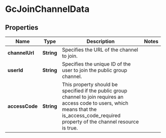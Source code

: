 

# GcJoinChannelData


## Properties

| Name | Type | Description | Notes |
|------------ | ------------- | ------------- | -------------|
|**channelUrl** | **String** | Specifies the URL of the channel to join. |  |
|**userId** | **String** | Specifies the unique ID of the user to join the public group channel. |  |
|**accessCode** | **String** | This property should be specified if the public group channel to join requires an access code to users, which means that the is_access_code_required property of the channel resource is true. |  |



